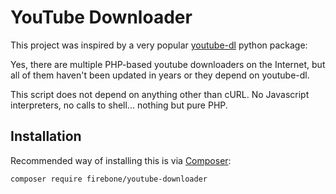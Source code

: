 # YouTube Downloader

This project was inspired by a very popular [youtube-dl](https://github.com/rg3/youtube-dl) python package:

Yes, there are multiple PHP-based youtube downloaders on the Internet, but all of them haven't been updated in years or they depend on youtube-dl.

This script does not depend on anything other than cURL. No Javascript interpreters, no calls to shell... nothing but pure PHP.

## Installation

Recommended way of installing this is via [Composer](http://getcomposer.org/):

```
composer require firebone/youtube-downloader
```
